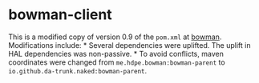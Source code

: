 # bowman-client

This is a modified copy of version 0.9 of the `pom.xml` at [bowman](https://github.com/hdpe/bowman).  Modifications include:
	* Several dependencies were uplifted.  The uplift in HAL dependencies was non-passive.
	* To avoid conflicts, maven coordinates were changed from `me.hdpe.bowman:bowman-parent` to `io.github.da-trunk.naked:bowman-parent`.

